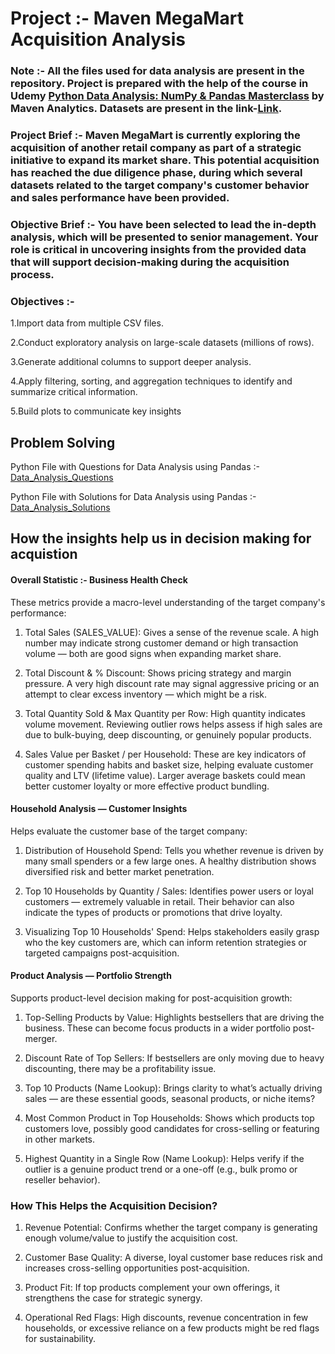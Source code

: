 # Project :- Maven MegaMart Acquisition Analysis

### Note :- All the files used for data analysis are present in the repository. Project is prepared with the help of the course in Udemy [Python Data Analysis: NumPy & Pandas Masterclass](https://www.udemy.com/course/python-pandas/) by Maven Analytics. Datasets are present in the link-[Link](https://drive.google.com/drive/u/0/folders/1LSaUhetg7Aq1411pQHI_w4qY7q_l-yzK).

### Project Brief :- Maven MegaMart is currently exploring the acquisition of another retail company as part of a strategic initiative to expand its market share. This potential acquisition has reached the due diligence phase, during which several datasets related to the target company's customer behavior and sales performance have been provided.

### Objective Brief :- You have been selected to lead the in-depth analysis, which will be presented to senior management. Your role is critical in uncovering insights from the provided data that will support decision-making during the acquisition process.

### Objectives :- 

1.Import data from multiple CSV files.

2.Conduct exploratory analysis on large-scale datasets (millions of rows).

3.Generate additional columns to support deeper analysis.

4.Apply filtering, sorting, and aggregation techniques to identify and summarize critical information.

5.Build plots to communicate key insights

## Problem Solving

Python File with Questions for Data Analysis using Pandas :-[Data_Analysis_Questions](https://github.com/aa-abhinavacharya/Data_Analysis_With_Python_Project_1/blob/main/Acquisition_Project_Questions.ipynb)

Python File with Solutions for Data Analysis using Pandas :-[Data_Analysis_Solutions](https://github.com/aa-abhinavacharya/Data_Analysis_With_Python_Project_1/blob/main/Acquistion_Project_Solutions.ipynb)

## How the insights help us in decision making for acquistion

#### Overall Statistic :-  Business Health Check

These metrics provide a macro-level understanding of the target company's performance:

1. Total Sales (SALES_VALUE):
Gives a sense of the revenue scale. A high number may indicate strong customer demand or high transaction volume — both are good signs when expanding market share.

2. Total Discount & % Discount:
Shows pricing strategy and margin pressure. A very high discount rate may signal aggressive pricing or an attempt to clear excess inventory — which might be a risk.

3. Total Quantity Sold & Max Quantity per Row:
High quantity indicates volume movement. Reviewing outlier rows helps assess if high sales are due to bulk-buying, deep discounting, or genuinely popular products.

4. Sales Value per Basket / per Household:
These are key indicators of customer spending habits and basket size, helping evaluate customer quality and LTV (lifetime value). Larger average baskets could mean better customer loyalty or more effective product bundling.

#### Household Analysis — Customer Insights

Helps evaluate the customer base of the target company:

1. Distribution of Household Spend: Tells you whether revenue is driven by many small spenders or a few large ones. A healthy distribution shows diversified risk and better market penetration.

2. Top 10 Households by Quantity / Sales: Identifies power users or loyal customers — extremely valuable in retail. Their behavior can also indicate the types of products or promotions that drive loyalty.

3. Visualizing Top 10 Households' Spend: Helps stakeholders easily grasp who the key customers are, which can inform retention strategies or targeted campaigns post-acquisition.

#### Product Analysis — Portfolio Strength

Supports product-level decision making for post-acquisition growth:

1. Top-Selling Products by Value: Highlights bestsellers that are driving the business. These can become focus products in a wider portfolio post-merger.

2. Discount Rate of Top Sellers: If bestsellers are only moving due to heavy discounting, there may be a profitability issue.

3. Top 10 Products (Name Lookup): Brings clarity to what’s actually driving sales — are these essential goods, seasonal products, or niche items?

4. Most Common Product in Top Households: Shows which products top customers love, possibly good candidates for cross-selling or featuring in other markets.

5. Highest Quantity in a Single Row (Name Lookup): Helps verify if the outlier is a genuine product trend or a one-off (e.g., bulk promo or reseller behavior).

###  How This Helps the Acquisition Decision?

1. Revenue Potential: Confirms whether the target company is generating enough volume/value to justify the acquisition cost.

2. Customer Base Quality: A diverse, loyal customer base reduces risk and increases cross-selling opportunities post-acquisition.

3. Product Fit: If top products complement your own offerings, it strengthens the case for strategic synergy.

4. Operational Red Flags: High discounts, revenue concentration in few households, or excessive reliance on a few products might be red flags for sustainability.





